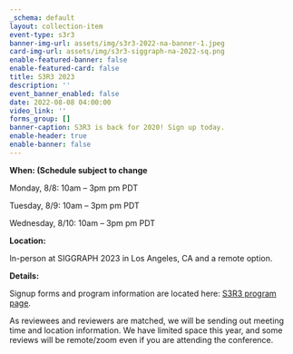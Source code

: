 ```yaml
---
_schema: default
layout: collection-item
event-type: s3r3
banner-img-url: assets/img/s3r3-2022-na-banner-1.jpeg
card-img-url: assets/img/s3r3-siggraph-na-2022-sq.png
enable-featured-banner: false
enable-featured-card: false
title: S3R3 2023
description: ''
event_banner_enabled: false
date: 2022-08-08 04:00:00
video_link: ''
forms_group: []
banner-caption: S3R3 is back for 2020! Sign up today.
enable-header: true
enable-banner: false
---
```

**When: (Schedule subject to change**

Monday, 8/8: 10am – 3pm pm PDT

Tuesday, 8/9: 10am – 3pm pm PDT

Wednesday, 8/10: 10am – 3pm pm PDT

**Location:**

In-person at SIGGRAPH 2023 in Los Angeles, CA and a remote option.

**Details:**

Signup forms and program information are located here: [S3R3 program page]().

As reviewees and reviewers are matched, we will be sending out meeting time and location information. We have limited space this year, and some reviews will be remote/zoom even if you are attending the conference.